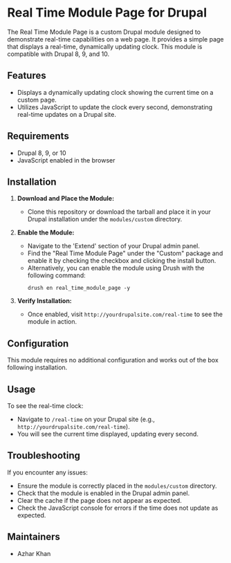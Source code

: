 # Real Time Module Page for Drupal

The Real Time Module Page is a custom Drupal module designed to demonstrate real-time capabilities on a web page. It provides a simple page that displays a real-time, dynamically updating clock. This module is compatible with Drupal 8, 9, and 10.

## Features

- Displays a dynamically updating clock showing the current time on a custom page.
- Utilizes JavaScript to update the clock every second, demonstrating real-time updates on a Drupal site.

## Requirements

- Drupal 8, 9, or 10
- JavaScript enabled in the browser

## Installation

1. **Download and Place the Module:**
   - Clone this repository or download the tarball and place it in your Drupal installation under the `modules/custom` directory.

2. **Enable the Module:**
   - Navigate to the 'Extend' section of your Drupal admin panel.
   - Find the "Real Time Module Page" under the "Custom" package and enable it by checking the checkbox and clicking the install button.
   - Alternatively, you can enable the module using Drush with the following command:
     ```
     drush en real_time_module_page -y
     ```

3. **Verify Installation:**
   - Once enabled, visit `http://yourdrupalsite.com/real-time` to see the module in action.

## Configuration

This module requires no additional configuration and works out of the box following installation.

## Usage

To see the real-time clock:
- Navigate to `/real-time` on your Drupal site (e.g., `http://yourdrupalsite.com/real-time`).
- You will see the current time displayed, updating every second.

## Troubleshooting

If you encounter any issues:
- Ensure the module is correctly placed in the `modules/custom` directory.
- Check that the module is enabled in the Drupal admin panel.
- Clear the cache if the page does not appear as expected.
- Check the JavaScript console for errors if the time does not update as expected.

## Maintainers

- Azhar Khan

